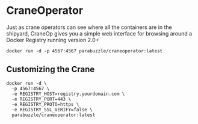 # CraneOperator
Just as crane operators can see where all the containers are in the shipyard, CraneOp gives you a simple web interface for browsing around a Docker Registry running version 2.0+

```
docker run -d -p 4567:4567 parabuzzle/craneoperator:latest
```

## Customizing the Crane

```
docker run -d \
  -p 4567:4567 \
  -e REGISTRY_HOST=registry.yourdomain.com \
  -e REGISTRY_PORT=443 \
  -e REGISTRY_PROTO=https \
  -e REGISTRY_SSL_VERIFY=false \
  parabuzzle/craneoperator:latest
```

